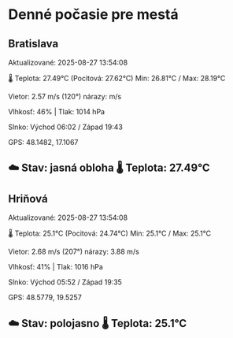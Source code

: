 ﻿# Denné počasie pre mestá

## Bratislava
Aktualizované: 2025-08-27 13:54:08

🌡️ Teplota: 27.49°C 
(Pocitová: 27.62°C)
Min: 26.81°C / Max: 28.19°C

Vietor: 2.57 m/s    (120°) 
nárazy:  m/s

Vlhkosť: 46% | Tlak: 1014 hPa

Slnko: Východ 06:02 / Západ 19:43

GPS: 48.1482, 17.1067

☁️ Stav: jasná obloha        🌡️ Teplota: 27.49°C
---

## Hriňová
Aktualizované: 2025-08-27 13:54:08

🌡️ Teplota: 25.1°C 
(Pocitová: 24.74°C)
Min: 25.1°C / Max: 25.1°C

Vietor: 2.68 m/s (207°)
nárazy: 3.88 m/s

Vlhkosť: 41% | Tlak: 1016 hPa

Slnko: Východ 05:52 / Západ 19:35

GPS: 48.5779, 19.5257

☁️ Stav: polojasno        🌡️ Teplota: 25.1°C
---
